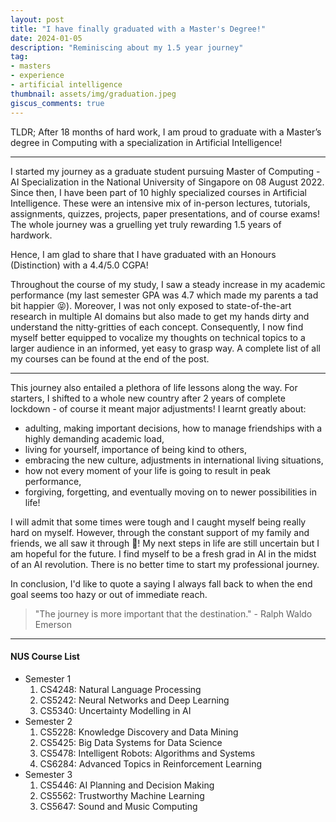 ```yaml
---
layout: post
title: "I have finally graduated with a Master's Degree!"
date: 2024-01-05
description: "Reminiscing about my 1.5 year journey"
tag:
- masters
- experience
- artificial intelligence
thumbnail: assets/img/graduation.jpeg
giscus_comments: true
---
```


TLDR; After 18 months of hard work, I am proud to graduate with a Master’s degree in Computing with a specialization in Artificial Intelligence!

***

I started my journey as a graduate student pursuing Master of Computing - AI Specialization in the National University of Singapore on 08 August 2022. Since then, I have been part of 10 highly specialized courses in Artificial Intelligence. These were an intensive mix of in-person lectures, tutorials, assignments, quizzes, projects, paper presentations, and of course exams! The whole journey was a gruelling yet truly rewarding 1.5 years of hardwork.

Hence, I am glad to share that I have graduated with an Honours (Distinction) with a 4.4/5.0 CGPA! 

Throughout the course of my study, I saw a steady increase in my academic performance (my last semester GPA was 4.7 which made my parents a tad bit happier 😝). Moreover, I was not only exposed to state-of-the-art research in multiple AI domains but also made to get my hands dirty and understand the nitty-gritties of each concept. Consequently, I now find myself better equipped to vocalize my thoughts on technical topics to a larger audience in an informed, yet easy to grasp way. A complete list of all my courses can be found at the end of the post.

***

This journey also entailed a plethora of life lessons along the way. For starters, I shifted to a whole new country after 2 years of complete lockdown - of course it meant major adjustments! I learnt greatly about:

- adulting, making important decisions, how to manage friendships with a highly demanding academic load, 
- living for yourself, importance of being kind to others, 
- embracing the new culture, adjustments in international living situations,
- how not every moment of your life is going to result in peak performance,
- forgiving, forgetting, and eventually moving on to newer possibilities in life!

I will admit that some times were tough and I caught myself being really hard on myself. However, through the constant support of my family and friends, we all saw it through 🥰! My next steps in life are still uncertain but I am hopeful for the future. I find myself to be a fresh grad in AI in the midst of an AI revolution. There is no better time to start my professional journey. 

In conclusion, I'd like to quote a saying I always fall back to when the end goal seems too hazy or out of immediate reach.

> "The journey is more important that the destination." - Ralph Waldo Emerson

***

#### NUS Course List

- Semester 1
    <ol>
        <li>CS4248: Natural Language Processing</li>
        <li>CS5242: Neural Networks and Deep Learning</li>
        <li>CS5340: Uncertainty Modelling in AI</li>
    </ol>
- Semester 2
    <ol>
        <li>CS5228: Knowledge Discovery and Data Mining</li>
        <li>CS5425: Big Data Systems for Data Science</li>
        <li>CS5478: Intelligent Robots: Algorithms and Systems</li>
        <li>CS6284: Advanced Topics in Reinforcement Learning</li>
    </ol>
- Semester 3
    <ol>
        <li>CS5446: AI Planning and Decision Making</li>
        <li>CS5562: Trustworthy Machine Learning</li>
        <li>CS5647: Sound and Music Computing</li>
    </ol>

